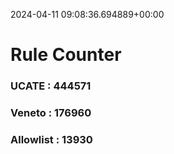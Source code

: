 2024-04-11 09:08:36.694889+00:00
# Rule Counter 
 ### UCATE : 444571

 ### Veneto : 176960

 ### Allowlist : 13930